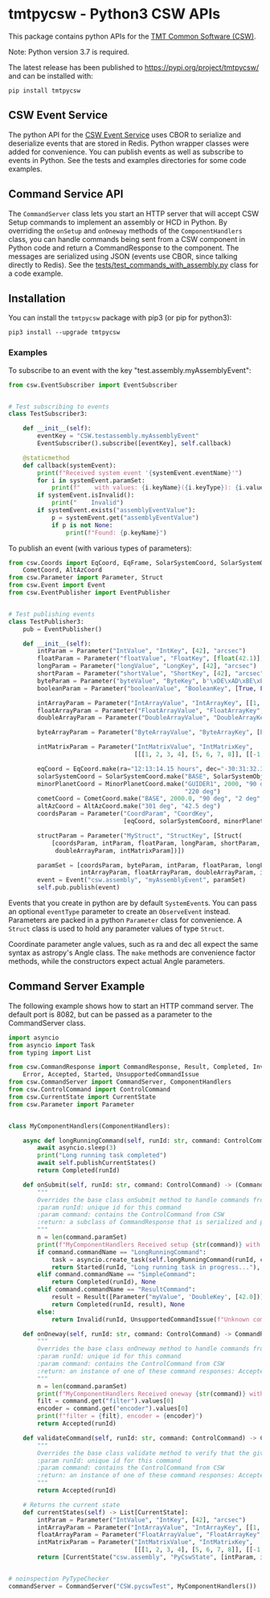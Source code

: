 # tmtpycsw - Python3 CSW APIs

This package contains python APIs for the [TMT Common Software (CSW)](https://github.com/tmtsoftware/csw). 

Note: Python version 3.7 is required.

The latest release has been published to https://pypi.org/project/tmtpycsw/ and can be installed with:

    pip install tmtpycsw

## CSW Event Service

The python API for the [CSW Event Service](https://tmtsoftware.github.io/csw/services/event.html) uses CBOR to serialize and deserialize events that are stored in Redis.
Python wrapper classes were added for convenience.
You can publish events as well as subscribe to events in Python. See the tests and examples directories for some code examples.

## Command Service API

The `CommandServer` class lets you start an HTTP server that will accept CSW Setup commands to implement an assembly or HCD in Python.
By overriding the `onSetup` and `onOneway` methods of the `ComponentHandlers` class, you can handle commands being sent from a CSW component in Python code
and return a CommandResponse to the component. The messages are serialized using JSON (events use CBOR, since talking directly to Redis).
See the [tests/test_commands_with_assembly.py](tests/test_commands_with_assembly.py) class for a code example.

## Installation

You can install the `tmtpycsw` package with pip3 (or pip for python3):

    pip3 install --upgrade tmtpycsw

### Examples 

To subscribe to an event with the key "test.assembly.myAssemblyEvent":

```python
from csw.EventSubscriber import EventSubscriber


# Test subscribing to events
class TestSubscriber3:

    def __init__(self):
        eventKey = "CSW.testassembly.myAssemblyEvent"
        EventSubscriber().subscribe([eventKey], self.callback)

    @staticmethod
    def callback(systemEvent):
        print(f"Received system event '{systemEvent.eventName}'")
        for i in systemEvent.paramSet:
            print(f"    with values: {i.keyName}({i.keyType}): {i.values}")
        if systemEvent.isInvalid():
            print("    Invalid")
        if systemEvent.exists("assemblyEventValue"):
            p = systemEvent.get("assemblyEventValue")
            if p is not None:
                print(f"Found: {p.keyName}")
```

To publish an event (with various types of parameters):

```python
from csw.Coords import EqCoord, EqFrame, SolarSystemCoord, SolarSystemObject, MinorPlanetCoord, \
    CometCoord, AltAzCoord
from csw.Parameter import Parameter, Struct
from csw.Event import Event
from csw.EventPublisher import EventPublisher


# Test publishing events
class TestPublisher3:
    pub = EventPublisher()

    def __init__(self):
        intParam = Parameter("IntValue", "IntKey", [42], "arcsec")
        floatParam = Parameter("floatValue", "FloatKey", [float(42.1)], "arcsec")
        longParam = Parameter("longValue", "LongKey", [42], "arcsec")
        shortParam = Parameter("shortValue", "ShortKey", [42], "arcsec")
        byteParam = Parameter("byteValue", "ByteKey", b'\xDE\xAD\xBE\xEF')
        booleanParam = Parameter("booleanValue", "BooleanKey", [True, False], "arcsec")

        intArrayParam = Parameter("IntArrayValue", "IntArrayKey", [[1, 2, 3, 4], [5, 6, 7, 8]])
        floatArrayParam = Parameter("FloatArrayValue", "FloatArrayKey", [[1.2, 2.3, 3.4], [5.6, 7.8, 9.1]], "arcsec")
        doubleArrayParam = Parameter("DoubleArrayValue", "DoubleArrayKey", [[1.2, 2.3, 3.4], [5.6, 7.8, 9.1]], "arcsec")

        byteArrayParam = Parameter("ByteArrayValue", "ByteArrayKey", [b'\xDE\xAD\xBE\xEF', bytes([1, 2, 3, 4])])

        intMatrixParam = Parameter("IntMatrixValue", "IntMatrixKey",
                                   [[[1, 2, 3, 4], [5, 6, 7, 8]], [[-1, -2, -3, -4], [-5, -6, -7, -8]]], "meter")

        eqCoord = EqCoord.make(ra="12:13:14.15 hours", dec="-30:31:32.3 deg", frame=EqFrame.FK5, pm=(0.5, 2.33))
        solarSystemCoord = SolarSystemCoord.make("BASE", SolarSystemObject.Venus)
        minorPlanetCoord = MinorPlanetCoord.make("GUIDER1", 2000, "90 deg", "2 deg", "100 deg", 1.4, 0.234,
                                                 "220 deg")
        cometCoord = CometCoord.make("BASE", 2000.0, "90 deg", "2 deg", "100 deg", 1.4, 0.234)
        altAzCoord = AltAzCoord.make("301 deg", "42.5 deg")
        coordsParam = Parameter("CoordParam", "CoordKey",
                                [eqCoord, solarSystemCoord, minorPlanetCoord, cometCoord, altAzCoord])

        structParam = Parameter("MyStruct", "StructKey", [Struct(
            [coordsParam, intParam, floatParam, longParam, shortParam, booleanParam, intArrayParam, floatArrayParam,
             doubleArrayParam, intMatrixParam])])

        paramSet = [coordsParam, byteParam, intParam, floatParam, longParam, shortParam, booleanParam, byteArrayParam,
                    intArrayParam, floatArrayParam, doubleArrayParam, intMatrixParam, structParam]
        event = Event("csw.assembly", "myAssemblyEvent", paramSet)
        self.pub.publish(event)
```

Events that you create in python are by default `SystemEvent`s. You can pass an optional `eventType` parameter to create an `ObserveEvent` instead.
Parameters are packed in a python `Parameter` class for convenience. A `Struct` class is used to hold any parameter values of type `Struct`.

Coordinate parameter angle values, such as ra and dec all expect the same syntax as astropy's Angle class.
The `make` methods are convenience factor methods, while the constructors expect actual Angle parameters.

## Command Server Example

The following example shows how to start an HTTP command server. The default port is 8082, but can be passed as a parameter to
the CommandServer class.

```python
import asyncio
from asyncio import Task
from typing import List

from csw.CommandResponse import CommandResponse, Result, Completed, Invalid, MissingKeyIssue, \
    Error, Accepted, Started, UnsupportedCommandIssue
from csw.CommandServer import CommandServer, ComponentHandlers
from csw.ControlCommand import ControlCommand
from csw.CurrentState import CurrentState
from csw.Parameter import Parameter


class MyComponentHandlers(ComponentHandlers):

    async def longRunningCommand(self, runId: str, command: ControlCommand) -> CommandResponse:
        await asyncio.sleep(3)
        print("Long running task completed")
        await self.publishCurrentStates()
        return Completed(runId)

    def onSubmit(self, runId: str, command: ControlCommand) -> (CommandResponse, Task):
        """
        Overrides the base class onSubmit method to handle commands from a CSW component
        :param runId: unique id for this command
        :param command: contains the ControlCommand from CSW
        :return: a subclass of CommandResponse that is serialized and passed back to the CSW component
        """
        n = len(command.paramSet)
        print(f"MyComponentHandlers Received setup {str(command)} with {n} params")
        if command.commandName == "LongRunningCommand":
            task = asyncio.create_task(self.longRunningCommand(runId, command))
            return Started(runId, "Long running task in progress..."), task
        elif command.commandName == "SimpleCommand":
            return Completed(runId), None
        elif command.commandName == "ResultCommand":
            result = Result([Parameter("myValue", 'DoubleKey', [42.0])])
            return Completed(runId, result), None
        else:
            return Invalid(runId, UnsupportedCommandIssue(f"Unknown command: {command.commandName}")), None

    def onOneway(self, runId: str, command: ControlCommand) -> CommandResponse:
        """
        Overrides the base class onOneway method to handle commands from a CSW component.
        :param runId: unique id for this command
        :param command: contains the ControlCommand from CSW
        :return: an instance of one of these command responses: Accepted, Invalid, Locked (OnewayResponse in CSW)
        """
        n = len(command.paramSet)
        print(f"MyComponentHandlers Received oneway {str(command)} with {n} params")
        filt = command.get("filter").values[0]
        encoder = command.get("encoder").values[0]
        print(f"filter = {filt}, encoder = {encoder}")
        return Accepted(runId)

    def validateCommand(self, runId: str, command: ControlCommand) -> CommandResponse:
        """
        Overrides the base class validate method to verify that the given command is valid.
        :param runId: unique id for this command
        :param command: contains the ControlCommand from CSW
        :return: an instance of one of these command responses: Accepted, Invalid, Locked (OnewayResponse in CSW)
        """
        return Accepted(runId)

    # Returns the current state
    def currentStates(self) -> List[CurrentState]:
        intParam = Parameter("IntValue", "IntKey", [42], "arcsec")
        intArrayParam = Parameter("IntArrayValue", "IntArrayKey", [[1, 2, 3, 4], [5, 6, 7, 8]])
        floatArrayParam = Parameter("FloatArrayValue", "FloatArrayKey", [[1.2, 2.3, 3.4], [5.6, 7.8, 9.1]], "marcsec")
        intMatrixParam = Parameter("IntMatrixValue", "IntMatrixKey",
                                   [[[1, 2, 3, 4], [5, 6, 7, 8]], [[-1, -2, -3, -4], [-5, -6, -7, -8]]], "meter")
        return [CurrentState("csw.assembly", "PyCswState", [intParam, intArrayParam, floatArrayParam, intMatrixParam])]


# noinspection PyTypeChecker
commandServer = CommandServer("CSW.pycswTest", MyComponentHandlers())
```